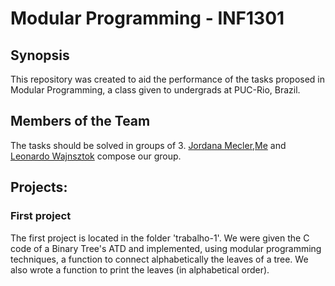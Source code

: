 # Modular Programming - INF1301

## Synopsis
This repository was created to aid the performance of the tasks proposed in Modular Programming, a class given to 
undergrads at PUC-Rio, Brazil.

## Members of the Team
The tasks should be solved in groups of 3. [Jordana Mecler](https://github.com/jordanamecler),[Me](https://github.com/egrinstein)
and [Leonardo Wajnsztok](https://github.com/leotok) compose our group.

## Projects:
### First project
The first project is located in the folder 'trabalho-1'. We were given the C code of a Binary Tree's ATD and implemented,
using modular programming techniques, a function to connect alphabetically the leaves of a tree. We also wrote a function to
print the leaves (in alphabetical order).
